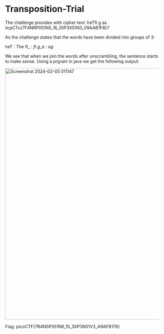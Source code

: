 # Transposition-Trial

The challenge provides with cipher text:
heTfl g as iicpCTo{7F4NRP051N5_16_35P3X51N3_V9AAB1F8}7

As the challenge states that the words have been divided into groups of 3:

heT : The
fl_ : _fl
g_a : ag_

We see that when we join the words after unscrambling, the sentence starts to make sense. Using a prgram in java we get the following output:

<img width="824" alt="Screenshot 2024-02-05 011147" src="https://github.com/BhuvanBattu/PicoCtf/assets/118076998/8a6c1ce3-860d-43f7-8a0c-4d1e01485a94">

Flag:
picoCTF{7R4N5P051N6_15_3XP3N51V3_A9AFB178}


